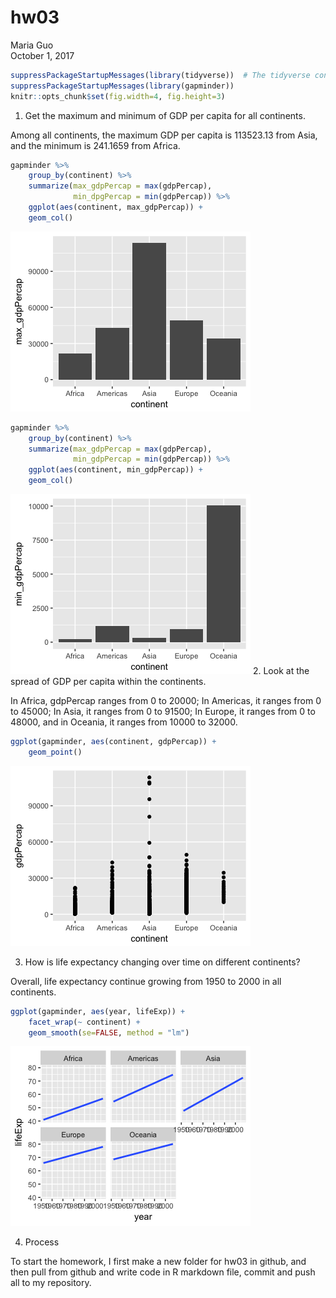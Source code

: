 # hw03
Maria Guo  
October 1, 2017  

```r
suppressPackageStartupMessages(library(tidyverse))  # The tidyverse contains ggplot2!
suppressPackageStartupMessages(library(gapminder))
knitr::opts_chunk$set(fig.width=4, fig.height=3)
```

1. Get the maximum and minimum of GDP per capita for all continents.

Among all continents, the maximum GDP per capita is 113523.13 from Asia, and the minimum is 241.1659 from Africa.

```r
gapminder %>%
    group_by(continent) %>% 
    summarize(max_gdpPercap = max(gdpPercap),
              min_dpgPercap = min(gdpPercap)) %>%
    ggplot(aes(continent, max_gdpPercap)) +
    geom_col() 
```

![](hw03_files/figure-html/unnamed-chunk-2-1.png)<!-- -->


```r
gapminder %>%
    group_by(continent) %>% 
    summarize(max_gdpPercap = max(gdpPercap),
              min_gdpPercap = min(gdpPercap)) %>%
    ggplot(aes(continent, min_gdpPercap)) +
    geom_col() 
```

![](hw03_files/figure-html/unnamed-chunk-3-1.png)<!-- -->
2. Look at the spread of GDP per capita within the continents.

In Africa, gdpPercap ranges from 0 to 20000; In Americas, it ranges from 0 to 45000; In Asia, it ranges from 0 to 91500; In Europe, it ranges from 0 to 48000, and in Oceania, it ranges from 10000 to 32000.


```r
ggplot(gapminder, aes(continent, gdpPercap)) +
    geom_point()
```

![](hw03_files/figure-html/unnamed-chunk-4-1.png)<!-- -->

3. How is life expectancy changing over time on different continents?

Overall, life expectancy continue growing from 1950 to 2000 in all continents.


```r
ggplot(gapminder, aes(year, lifeExp)) +
    facet_wrap(~ continent) +
    geom_smooth(se=FALSE, method = "lm")
```

![](hw03_files/figure-html/unnamed-chunk-5-1.png)<!-- -->

4. Process

To start the homework, I first make a new folder for hw03 in github, and then pull from github and write code in R markdown file, commit and push all to my repository.
